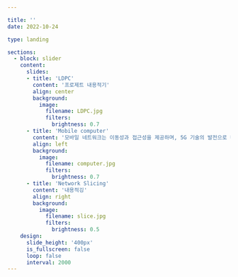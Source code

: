```yaml
---

title: ''
date: 2022-10-24

type: landing

sections:
  - block: slider
    content:
      slides:
      - title: 'LDPC'
        content: '프로제트 내용적기'
        align: center
        background:
          image:
            filename: LDPC.jpg
            filters:
              brightness: 0.7
      - title: 'Mobile computer'
        content: '모바일 네트워크는 이동성과 접근성을 제공하며, 5G 기술의 발전으로 빠르고 효율적인 통신을 가능하게 하여 미래의 네트워크 혁신을 이끌고 있습니다.'
        align: left
        background:
          image:
            filename: computer.jpg
            filters:
              brightness: 0.7
      - title: 'Network Slicing'
        content: '내용적깅'
        align: right
        background:
          image:
            filename: slice.jpg
            filters:
              brightness: 0.5
    design:
      slide_height: '400px'  
      is_fullscreen: false
      loop: false
      interval: 2000
---
```



